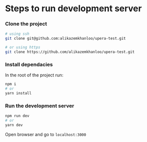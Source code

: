 # Steps to run development server

### Clone the project

```bash
# using ssh
git clone git@github.com:alikazemkhanloo/upera-test.git

# or using https
git clone https://github.com/alikazemkhanloo/upera-test.git
```

### Install dependacies

In the root of the project run:

```bash
npm i
# or
yarn install
```

### Run the development server

```bash
npm run dev
# or
yarn dev
```

Open browser and go to `localhost:3000`
